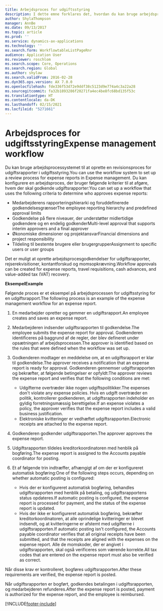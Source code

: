 ```yaml
---
title: Arbejdsproces for udgiftsstyring
description: I dette emne forklares det, hvordan du kan bruge arbejdsprocessystemet i Microsoft Dynamics 365 Finance til at oprette en revisionsproces for udgiftsrapporter i udgiftsstyring.
author: ShylaThompson
manager: AnnBe
ms.date: 09/13/2017
ms.topic: article
ms.prod: ''
ms.service: dynamics-ax-applications
ms.technology: ''
ms.search.form: WorkflowtableListPageRnr
audience: Application User
ms.reviewer: roschlom
ms.search.scope: Core, Operations
ms.search.region: Global
ms.author: shylaw
ms.search.validFrom: 2016-02-28
ms.dyn365.ops.version: AX 7.0.0
ms.openlocfilehash: fde336f53d72e9ddf38c5123d9e774a4c3a22a28
ms.sourcegitcommit: fa32b1893286f20271fa4ec4be8fc68bd135f53c
ms.translationtype: HT
ms.contentlocale: da-DK
ms.lasthandoff: 02/15/2021
ms.locfileid: "5271661"
---
```

# <a name="expense-management-workflow"></a><span data-ttu-id="50cfa-103">Arbejdsproces for udgiftsstyring</span><span class="sxs-lookup"><span data-stu-id="50cfa-103">Expense management workflow</span></span>

<span data-ttu-id="50cfa-104">Du kan bruge arbejdsprocessystemet til at oprette en revisionsproces for udgiftsrapporter i udgiftsstyring.</span><span class="sxs-lookup"><span data-stu-id="50cfa-104">You can use the workflow system to set up a review process for expense reports in Expense management.</span></span> <span data-ttu-id="50cfa-105">Du kan konfigurere en arbejdsproces, der bruger følgende kriterier til at afgøre, hvem der skal godkende udgiftsrapporter:</span><span class="sxs-lookup"><span data-stu-id="50cfa-105">You can set up a workflow that uses the following criteria to determine who approves expense reports:</span></span>

- <span data-ttu-id="50cfa-106">Medarbejderens rapporteringshierarki og foruddefinerede godkendelsesgrænser</span><span class="sxs-lookup"><span data-stu-id="50cfa-106">The employee reporting hierarchy and predefined approval limits</span></span>
- <span data-ttu-id="50cfa-107">Godkendelse på flere niveauer, der understøtter midlertidige godkendere og en endelig godkender</span><span class="sxs-lookup"><span data-stu-id="50cfa-107">Multi-level approval that supports interim approvers and a final approver</span></span>
- <span data-ttu-id="50cfa-108">Økonomiske dimensioner og projektansvar</span><span class="sxs-lookup"><span data-stu-id="50cfa-108">Financial dimensions and project responsibility</span></span>
- <span data-ttu-id="50cfa-109">Tildeling til bestemte brugere eller brugergrupper</span><span class="sxs-lookup"><span data-stu-id="50cfa-109">Assignment to specific users or user groups</span></span>

<span data-ttu-id="50cfa-110">Det er muligt at oprette arbejdsprocesgodkendelser for udgiftsrapporter, rejserekvisitioner, kontantforskud og momsopkrævning.</span><span class="sxs-lookup"><span data-stu-id="50cfa-110">Workflow approvals can be created for expense reports, travel requisitions, cash advances, and value-added tax (VAT) recovery.</span></span>

<span data-ttu-id="50cfa-111">**Eksempel**</span><span class="sxs-lookup"><span data-stu-id="50cfa-111">**Example**</span></span>

<span data-ttu-id="50cfa-112">Følgende proces er et eksempel på arbejdsprocessen for udgiftsstyring for en udgiftsrapport.</span><span class="sxs-lookup"><span data-stu-id="50cfa-112">The following process is an example of the expense management workflow for an expense report.</span></span>

1. <span data-ttu-id="50cfa-113">En medarbejder opretter og gemmer en udgiftsrapport.</span><span class="sxs-lookup"><span data-stu-id="50cfa-113">An employee creates and saves an expense report.</span></span>
2. <span data-ttu-id="50cfa-114">Medarbejderen indsender udgiftsrapporten til godkendelse.</span><span class="sxs-lookup"><span data-stu-id="50cfa-114">The employee submits the expense report for approval.</span></span> <span data-ttu-id="50cfa-115">Godkenderen identificeres på baggrund af de regler, der blev defineret under opsætningen af arbejdsprocessen.</span><span class="sxs-lookup"><span data-stu-id="50cfa-115">The approver is identified based on the rules that were defined when the workflow was set up.</span></span>
3. <span data-ttu-id="50cfa-116">Godkenderen modtager en meddelelse om, at en udgiftsrapport er klar til godkendelse.</span><span class="sxs-lookup"><span data-stu-id="50cfa-116">The approver receives a notification that an expense report is ready for approval.</span></span> <span data-ttu-id="50cfa-117">Godkenderen gennemser udgiftsrapporten og bekræfter, at følgende betingelser er opfyldt:</span><span class="sxs-lookup"><span data-stu-id="50cfa-117">The approver reviews the expense report and verifies that the following conditions are met:</span></span>

    - <span data-ttu-id="50cfa-118">Udgifterne overtræder ikke nogen udgiftspolitikker.</span><span class="sxs-lookup"><span data-stu-id="50cfa-118">The expenses don't violate any expense policies.</span></span> <span data-ttu-id="50cfa-119">Hvis en udgift overtræder en politik, kontrollerer godkenderen, at udgiftsrapporten indeholder en gyldig forretningsmæssig berettigelse.</span><span class="sxs-lookup"><span data-stu-id="50cfa-119">If an expense violates a policy, the approver verifies that the expense report includes a valid business justification.</span></span>
    - <span data-ttu-id="50cfa-120">Elektroniske kvitteringer er vedhæftet udgiftsrapporten.</span><span class="sxs-lookup"><span data-stu-id="50cfa-120">Electronic receipts are attached to the expense report.</span></span>

4. <span data-ttu-id="50cfa-121">Godkenderen godkender udgiftsrapporten.</span><span class="sxs-lookup"><span data-stu-id="50cfa-121">The approver approves the expense report.</span></span>
5. <span data-ttu-id="50cfa-122">Udgiftsrapporten tildeles kreditorkoordinatoren med henblik på bogføring.</span><span class="sxs-lookup"><span data-stu-id="50cfa-122">The expense report is assigned to the Accounts payable coordinator for posting.</span></span>
6. <span data-ttu-id="50cfa-123">Et af følgende trin indtræffer, afhængigt af om der er konfigureret automatisk bogføring:</span><span class="sxs-lookup"><span data-stu-id="50cfa-123">One of the following steps occurs, depending on whether automatic posting is configured:</span></span>

    - <span data-ttu-id="50cfa-124">Hvis der er konfigureret automatisk bogføring, behandles udgiftsrapporten med henblik på betaling, og udgiftsrapportens status opdateres.</span><span class="sxs-lookup"><span data-stu-id="50cfa-124">If automatic posting is configured, the expense report is processed for payment, and the status of the expense report is updated.</span></span>
    - <span data-ttu-id="50cfa-125">Hvis der ikke er konfigureret automatisk bogføring, bekræfter kreditorkoordinatoren, at alle oprindelige kvitteringer er blevet indsendt, og at kvitteringerne er afstemt med udgifterne i udgiftsrapporten.</span><span class="sxs-lookup"><span data-stu-id="50cfa-125">If automatic posting isn't configured, the Accounts payable coordinator verifies that all original receipts have been submitted, and that the receipts are aligned with the expenses on the expense report.</span></span> <span data-ttu-id="50cfa-126">Alle de momskoder, der er angivet i udgiftsrapporten, skal også verificeres som værende korrekte.</span><span class="sxs-lookup"><span data-stu-id="50cfa-126">All tax codes that are entered on the expense report must also be verified as correct.</span></span>

<span data-ttu-id="50cfa-127">Når disse krav er kontrolleret, bogføres udgiftsrapporten.</span><span class="sxs-lookup"><span data-stu-id="50cfa-127">After these requirements are verified, the expense report is posted.</span></span>

<span data-ttu-id="50cfa-128">Når udgiftsrapporten er bogført, godkendes betalingen i udgiftsrapporten, og medarbejderen refunderes.</span><span class="sxs-lookup"><span data-stu-id="50cfa-128">After the expense report is posted, payment is authorized for the expense report, and the employee is reimbursed.</span></span>


[!INCLUDE[footer-include](../includes/footer-banner.md)]